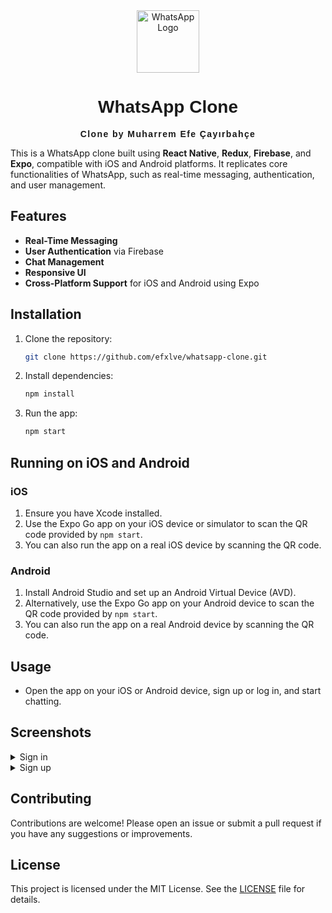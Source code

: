 <div align="center">
  <img src="https://github.com/user-attachments/assets/10a0f286-eaca-40a8-aed8-b4b5fc39a60c" alt="WhatsApp Logo" width="100">
  <h1 style="font-family: 'Arial', sans-serif;">WhatsApp Clone</h1>
  <p style="font-family: Arial, sans-serif;"><strong><span style="letter-spacing: 0.1em;">Clone by Muharrem Efe Çayırbahçe</span></strong></p>
</div>

This is a WhatsApp clone built using **React Native**, **Redux**, **Firebase**, and **Expo**, compatible with iOS and Android platforms. It replicates core functionalities of WhatsApp, such as real-time messaging, authentication, and user management.

## Features

- **Real-Time Messaging**
- **User Authentication** via Firebase
- **Chat Management**
- **Responsive UI**
- **Cross-Platform Support** for iOS and Android using Expo

## Installation

1. Clone the repository:
   ```bash
   git clone https://github.com/efxlve/whatsapp-clone.git
   ```
2. Install dependencies:
   ```bash
   npm install
   ```
3. Run the app:
   ```bash
   npm start
   ```

## Running on iOS and Android

### iOS
1. Ensure you have Xcode installed.
2. Use the Expo Go app on your iOS device or simulator to scan the QR code provided by `npm start`.
3. You can also run the app on a real iOS device by scanning the QR code.

### Android
1. Install Android Studio and set up an Android Virtual Device (AVD).
2. Alternatively, use the Expo Go app on your Android device to scan the QR code provided by `npm start`.
3. You can also run the app on a real Android device by scanning the QR code.

## Usage

- Open the app on your iOS or Android device, sign up or log in, and start chatting.

## Screenshots

<details>
  <summary>Sign in</summary>
  <img src="https://github.com/user-attachments/assets/9d583368-f7ff-460c-b0a8-14e72ae8d373" alt="Sign in">
</details>

<details>
  <summary>Sign up</summary>
  <img src="https://github.com/user-attachments/assets/cba1866e-5fa0-43c7-b55b-8aadbc21b1b0" alt="Sign up">
</details>

## Contributing

Contributions are welcome! Please open an issue or submit a pull request if you have any suggestions or improvements.

## License

This project is licensed under the MIT License. See the [LICENSE](LICENSE) file for details.




